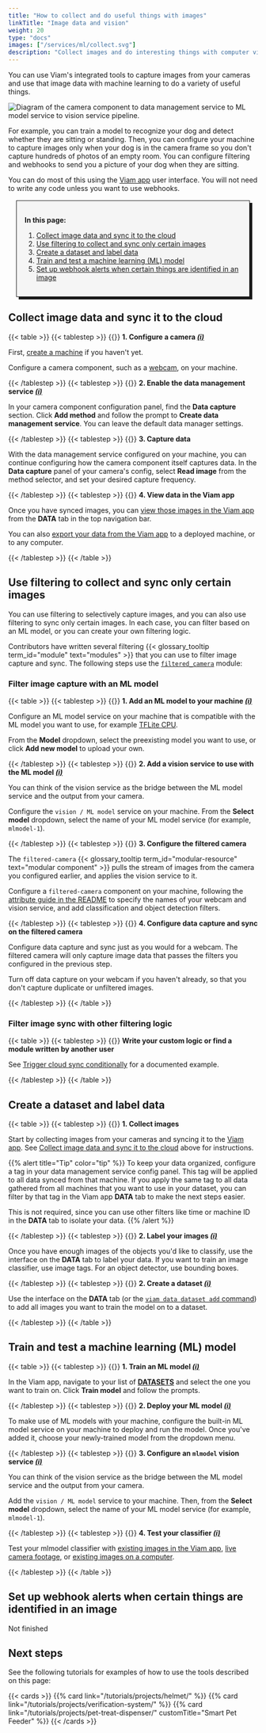 ```yaml
---
title: "How to collect and do useful things with images"
linkTitle: "Image data and vision"
weight: 20
type: "docs"
images: ["/services/ml/collect.svg"]
description: "Collect images and do interesting things with computer vision, ML, and webhooks."
---
```


You can use Viam's integrated tools to capture images from your cameras and use that image data with machine learning to do a variety of useful things.

![Diagram of the camera component to data management service to ML model service to vision service pipeline.](/use-cases/ml-vision-diagram.png)

For example, you can train a model to recognize your dog and detect whether they are sitting or standing.
Then, you can configure your machine to capture images only when your dog is in the camera frame so you don't capture hundreds of photos of an empty room.
You can configure filtering and webhooks to send you a picture of your dog when they are sitting.

You can do most of this using the [Viam app](https://app.viam.com) user interface.
You will not need to write any code unless you want to use webhooks.

<div style="border:1px solid; box-shadow:5px 5px 0 0;padding:1rem; margin:1rem; background-color:#f5f5f5">

**In this page:**

1. [Collect image data and sync it to the cloud](#collect-image-data-and-sync-it-to-the-cloud)
2. [Use filtering to collect and sync only certain images](#use-filtering-to-collect-and-sync-only-certain-images)
3. [Create a dataset and label data](#create-a-dataset-and-label-data)
4. [Train and test a machine learning (ML) model](#train-and-test-a-machine-learning-ml-model)
5. [Set up webhook alerts when certain things are identified in an image](#set-up-webhook-alerts-when-certain-things-are-identified-in-an-image)

</div>

## Collect image data and sync it to the cloud

{{< table >}}
{{< tablestep >}}
{{<imgproc src="/icons/components/camera.svg" class="fill alignleft" style="max-width: 150px" declaredimensions=true alt="configure a camera component">}}
**1. Configure a camera [_(i)_](/components/camera/)**

First, [create a machine](/fleet/machines/#add-a-new-machine) if you haven't yet.

Configure a camera component, such as a [webcam](/components/camera/webcam/), on your machine.

{{< /tablestep >}}
{{< tablestep >}}
{{<imgproc src="/services/icons/data-management.svg" class="fill alignleft" style="max-width: 150px" declaredimensions=true alt="Collect data">}}
**2. Enable the data management service [_(i)_](/services/data/)**

In your camera component configuration panel, find the **Data capture** section.
Click **Add method** and follow the prompt to **Create data management service**.
You can leave the default data manager settings.

{{< /tablestep >}}
{{< tablestep >}}
{{<imgproc src="/services/icons/data-capture.svg" class="fill alignleft" style="max-width: 150px" declaredimensions=true alt="Collect data">}}
**3. Capture data**

With the data management service configured on your machine, you can continue configuring how the camera component itself captures data.
In the **Data capture** panel of your camera's config, select **Read image** from the method selector, and set your desired capture frequency.

{{< /tablestep >}}
{{< tablestep >}}
{{<imgproc src="/services/ml/collect.svg" class="fill alignleft" style="max-width: 150px"  declaredimensions=true alt="Train models">}}
**4. View data in the Viam app**

Once you have synced images, you can [view those images in the Viam app](/services/data/view/) from the **DATA** tab in the top navigation bar.

You can also [export your data from the Viam app](/services/data/export/) to a deployed machine, or to any computer.

{{< /tablestep >}}
{{< /table >}}

## Use filtering to collect and sync only certain images

You can use filtering to selectively capture images, and you can also use filtering to sync only certain images.
In each case, you can filter based on an ML model, or you can create your own filtering logic.

Contributors have written several filtering {{< glossary_tooltip term_id="module" text="modules" >}} that you can use to filter image capture and sync.
The following steps use the [`filtered_camera`](https://github.com/erh/filtered_camera) module:

### Filter image capture with an ML model

{{< table >}}
{{< tablestep >}}
{{<imgproc src="/services/ml/train.svg" class="fill alignleft" style="max-width: 150px"  declaredimensions=true alt="Train models">}}
**1. Add an ML model to your machine [_(i)_](/services/ml/deploy/)**

Configure an ML model service on your machine that is compatible with the ML model you want to use, for example [TFLite CPU](/ml/deploy/tflite_cpu/).

From the **Model** dropdown, select the preexisting model you want to use, or click **Add new model** to upload your own.

{{< /tablestep >}}
{{< tablestep >}}
{{<imgproc src="/services/icons/vision.svg" class="fill alignleft" style="max-width: 150px"  declaredimensions=true alt="Train models">}}
**2. Add a vision service to use with the ML model [_(i)_](/services/ml/vision/)**

You can think of the vision service as the bridge between the ML model service and the output from your camera.

Configure the `vision / ML model` service on your machine.
From the **Select model** dropdown, select the name of your ML model service (for example, `mlmodel-1`).

{{< /tablestep >}}
{{< tablestep >}}
{{<imgproc src="/services/icons/modular-registry.svg" class="fill alignleft" style="max-width: 150px"  declaredimensions=true alt="Train models">}}
**3. Configure the filtered camera**

The `filtered-camera` {{< glossary_tooltip term_id="modular-resource" text="modular component" >}} pulls the stream of images from the camera you configured earlier, and applies the vision service to it.

Configure a `filtered-camera` component on your machine, following the [attribute guide in the README](https://github.com/erh/filtered_camera?tab=readme-ov-file#configure-your-filtered-camera) to specify the names of your webcam and vision service, and add classification and object detection filters.

{{< /tablestep >}}
{{< tablestep >}}
{{<imgproc src="/services/icons/data-capture.svg" class="fill alignleft" style="max-width: 150px"  declaredimensions=true alt="Train models">}}
**4. Configure data capture and sync on the filtered camera**

Configure data capture and sync just as you would for a webcam.
The filtered camera will only capture image data that passes the filters you configured in the previous step.

Turn off data capture on your webcam if you haven't already, so that you don't capture duplicate or unfiltered images.

{{< /tablestep >}}
{{< /table >}}

### Filter image sync with other filtering logic

{{< table >}}
{{< tablestep >}}
{{<imgproc src="/services/ml/configure.svg" class="fill alignleft" style="max-width: 150px"  declaredimensions=true alt="Train models">}}
**Write your custom logic or find a module written by another user**

See [Trigger cloud sync conditionally](/services/data/trigger-sync/) for a documented example.

{{< /tablestep >}}
{{< /table >}}

## Create a dataset and label data

{{< table >}}
{{< tablestep >}}
{{<imgproc src="/services/icons/data-capture.svg" class="fill alignleft" style="max-width: 150px" declaredimensions=true alt="Collect data">}}
**1. Collect images**

Start by collecting images from your cameras and syncing it to the [Viam app](https://app.viam.com).
See [Collect image data and sync it to the cloud](#collect-image-data-and-sync-it-to-the-cloud) above for instructions.

{{% alert title="Tip" color="tip" %}}
To keep your data organized, configure a tag in your data management service config panel.
This tag will be applied to all data synced from that machine.
If you apply the same tag to all data gathered from all machines that you want to use in your dataset, you can filter by that tag in the Viam app **DATA** tab to make the next steps easier.

This is not required, since you can use other filters like time or machine ID in the **DATA** tab to isolate your data.
{{% /alert %}}

{{< /tablestep >}}
{{< tablestep >}}
{{<imgproc src="/services/ml/collect.svg" class="fill alignleft" style="max-width: 150px" declaredimensions=true alt="Label data">}}
**2. Label your images [_(i)_](/services/data/dataset/)**

Once you have enough images of the objects you'd like to classify, use the interface on the **DATA** tab to label your data.
If you want to train an image classifier, use image tags.
For an object detector, use bounding boxes.

{{< /tablestep >}}
{{< tablestep >}}
{{<imgproc src="/services/ml/label.svg" class="fill alignleft" style="max-width: 150px" declaredimensions=true alt="Label data">}}
**2. Create a dataset [_(i)_](/services/data/dataset/)**

Use the interface on the **DATA** tab (or the [`viam data dataset add` command](/cli/#data)) to add all images you want to train the model on to a dataset.

{{< /tablestep >}}
{{< /table >}}

## Train and test a machine learning (ML) model

{{< table >}}
{{< tablestep >}}
{{<imgproc src="/services/ml/train.svg" class="fill alignleft" style="max-width: 150px" declaredimensions=true alt="Train models">}}
**1. Train an ML model [_(i)_](/services/ml/train-model/)**

In the Viam app, navigate to your list of [**DATASETS**](https://app.viam.com/services/data/datasets) and select the one you want to train on.
Click **Train model** and follow the prompts.

{{< /tablestep >}}
{{< tablestep >}}
{{<imgproc src="/registry/upload-module.svg" class="fill alignleft" style="max-width: 150px" declaredimensions=true alt="Train models">}}
**2. Deploy your ML model [_(i)_](/services/ml/deploy/)**

To make use of ML models with your machine, configure the built-in ML model service on your machine to deploy and run the model.
Once you've added it, choose your newly-trained model from the dropdown menu.

{{< /tablestep >}}
{{< tablestep >}}
{{<imgproc src="/services/icons/vision.svg" class="fill alignleft" style="max-width: 150px" declaredimensions=true alt="Configure a service">}}
**3. Configure an <code>mlmodel</code> vision service [_(i)_](/services/ml/vision/)**

You can think of the vision service as the bridge between the ML model service and the output from your camera.

Add the `vision / ML model` service to your machine.
Then, from the **Select model** dropdown, select the name of your ML model service (for example, `mlmodel-1`).

{{< /tablestep >}}
{{< tablestep >}}
{{<imgproc src="/services/ml/deploy.svg" class="fill alignleft" style="max-width: 150px" declaredimensions=true alt="Deploy your model">}}
**4. Test your classifier [_(i)_](/services/ml/vision/mlmodel/#test-your-detector-or-classifier)**

Test your mlmodel classifier with [existing images in the Viam app](/services/ml/vision/mlmodel/#existing-images-in-the-cloud), [live camera footage,](/services/ml/vision/mlmodel/#live-camera-footage) or [existing images on a computer](/services/ml/vision/mlmodel/#existing-images-on-your-machine).

{{< /tablestep >}}
{{< /table >}}

## Set up webhook alerts when certain things are identified in an image

Not finished

## Next steps

See the following tutorials for examples of how to use the tools described on this page:

{{< cards >}}
{{% card link="/tutorials/projects/helmet/" %}}
{{% card link="/tutorials/projects/verification-system/" %}}
{{% card link="/tutorials/projects/pet-treat-dispenser/" customTitle="Smart Pet Feeder" %}}
{{< /cards >}}
